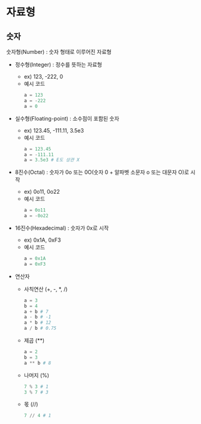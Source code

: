 자료형
======== 

숫자
----------
숫자형(Number) : 숫자 형태로 이루어진 자료형

* 정수형(Integer) : 정수를 뜻하는 자료형
  + ex) 123, -222, 0
  + 예시 코드
      ```python
      a = 123
      a = -222
      a = 0
      ```

* 실수형(Floating-point) : 소수점이 포함된 숫자
  + ex) 123.45, -111.11, 3.5e3
  + 예시 코드
    ```python
    a = 123.45
    a = -111.11
    a = 3.5e3 # E도 상관 X
    ```

* 8진수(Octal) : 숫자가 0o 또는 0O(숫자 0 + 알파벳 소문자 o 또는 대문자 O)로 시작
  + ex) 0o11, 0o22
  + 예시 코드
    ```python
    a = 0o11
    a = -0o22
    ```

* 16진수(Hexadecimal) : 숫자가 0x로 시작
  + ex) 0x1A, 0xF3
  + 예시 코드
    ```python
    a = 0x1A
    a = 0xF3
    ```

* 연산자
  + 사칙연산 (+, -, *, /)
    ```python
    a = 3
    b = 4
    a + b # 7
    a - b # -1
    a * b # 12
    a / b # 0.75
    ```

  + 제곱 (**)
    ```python
    a = 2
    b = 3
    a ** b # 8
    ```

  + 나머지 (%)
    ```python
    7 % 3 # 1
    3 % 7 # 3
    ```

  + 몫 (//)
    ```python
    7 // 4 # 1
    ```